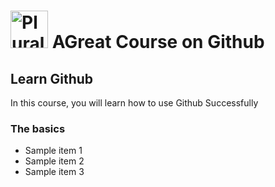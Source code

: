 # <a href='http://pluralsight.com'><img src='https://gillcleerenpluralsight.blob.core.windows.net/files/pluralsight.png' height='60' alt= 'Pluralsight Logo' /></a> AGreat Course on Github

## Learn Github
In this course, you will learn how to use Github Successfully

### The basics

- Sample item 1
- Sample item 2
- Sample item 3
